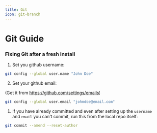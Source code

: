 ```yaml
---
title: Git
icon: git-branch
---
```

# Git Guide

### Fixing Git after a fresh install
1. Set you github username:
```bash
git config --global user.name "John Doe"
```
2. Set your github email:

(Get it from https://github.com/settings/emails)
```bash
git config --global user.email "johndoe@email.com"
```

1. If you have already committed and even after setting up the `username` and `email` you can't commit, run this from the local repo itself:
```bash
git commit --amend --reset-author
```
